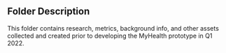 ## Folder Description
This folder contains research, metrics, background info, and other assets collected and created prior to developing the MyHealth prototype in Q1 2022.
